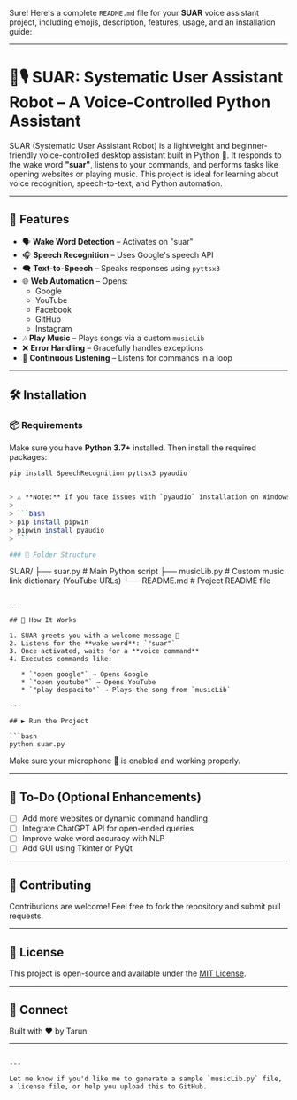 Sure! Here's a complete `README.md` file for your **SUAR** voice assistant project, including emojis, description, features, usage, and an installation guide:

---

# 🤖🎙️ SUAR: Systematic User Assistant Robot – A Voice-Controlled Python Assistant

SUAR (Systematic User Assistant Robot) is a lightweight and beginner-friendly voice-controlled desktop assistant built in Python 🐍. It responds to the wake word **"suar"**, listens to your commands, and performs tasks like opening websites or playing music. This project is ideal for learning about voice recognition, speech-to-text, and Python automation.

---

## 🚀 Features

- 🗣️ **Wake Word Detection** – Activates on "suar"
- 🎧 **Speech Recognition** – Uses Google's speech API
- 🗨️ **Text-to-Speech** – Speaks responses using `pyttsx3`
- 🌐 **Web Automation** – Opens:
  - Google
  - YouTube
  - Facebook
  - GitHub
  - Instagram
- 🎶 **Play Music** – Plays songs via a custom `musicLib`
- ❌ **Error Handling** – Gracefully handles exceptions
- 🔁 **Continuous Listening** – Listens for commands in a loop

---

## 🛠️ Installation

### 📦 Requirements

Make sure you have **Python 3.7+** installed. Then install the required packages:

```bash
pip install SpeechRecognition pyttsx3 pyaudio


> ⚠️ **Note:** If you face issues with `pyaudio` installation on Windows, try:
>
> ```bash
> pip install pipwin
> pipwin install pyaudio
> ```

### 📁 Folder Structure

```
SUAR/
├── suar.py               # Main Python script
├── musicLib.py           # Custom music link dictionary (YouTube URLs)
└── README.md             # Project README file
```

---

## 🧠 How It Works

1. SUAR greets you with a welcome message 🎉
2. Listens for the **wake word**: `"suar"`
3. Once activated, waits for a **voice command**
4. Executes commands like:

   * `"open google"` → Opens Google
   * `"open youtube"` → Opens YouTube
   * `"play despacito"` → Plays the song from `musicLib`

---

## ▶️ Run the Project

```bash
python suar.py
```

Make sure your microphone 🎤 is enabled and working properly.

---

## 📌 To-Do (Optional Enhancements)

* [ ] Add more websites or dynamic command handling
* [ ] Integrate ChatGPT API for open-ended queries
* [ ] Improve wake word accuracy with NLP
* [ ] Add GUI using Tkinter or PyQt

---

## 🤝 Contributing

Contributions are welcome! Feel free to fork the repository and submit pull requests.

---

## 📄 License

This project is open-source and available under the [MIT License](LICENSE).

---

## 💬 Connect

Built with ❤️ by Tarun

---

```

---

Let me know if you'd like me to generate a sample `musicLib.py` file, a license file, or help you upload this to GitHub.
```
